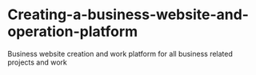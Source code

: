 # Creating-a-business-website-and-operation-platform
Business website creation and work platform for all business related projects and work
